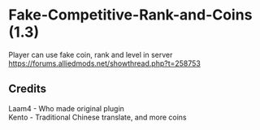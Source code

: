 # Fake-Competitive-Rank-and-Coins (1.3)
Player can use fake coin, rank and level in server
https://forums.alliedmods.net/showthread.php?t=258753

## Credits
Laam4 - Who made original plugin  
Kento - Traditional Chinese translate, and more coins
